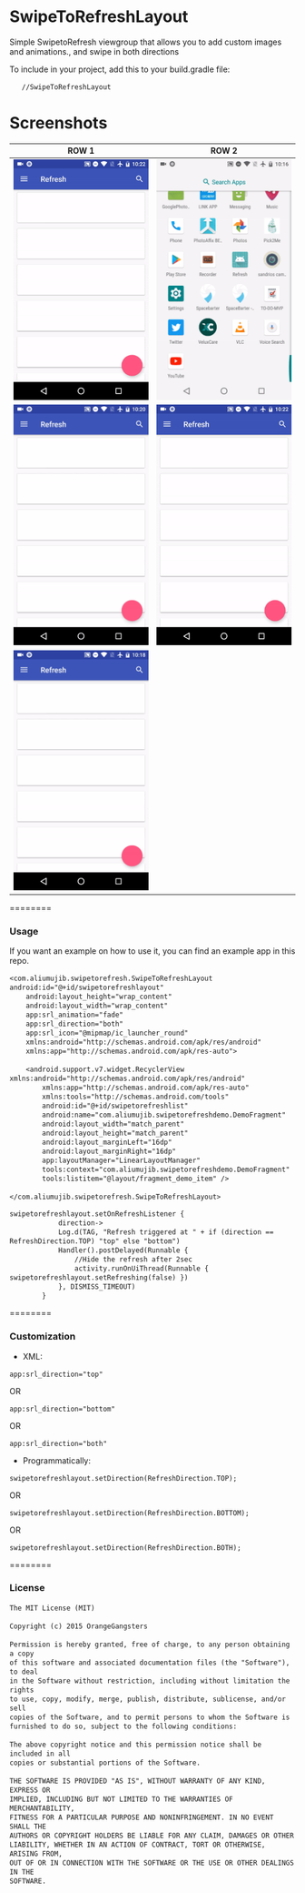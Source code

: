 SwipeToRefreshLayout 
================

Simple SwipetoRefresh viewgroup that allows you to add custom images and animations., and swipe in both directions 

To include in your project, add this to your build.gradle file:
```
   //SwipeToRefreshLayout

   ```

  

# Screenshots

|       ROW 1  |        ROW 2    |   
| ------------- |:-------------:| 
| <img src="gifs/fade.gif" width="350"/>    | <img src="gifs/rotate.gif" width="350"/>  |
| <img src="gifs/rotate_x.gif" width="350"/>  | <img src="gifs/fade.gif" width="350"/>  | 
| <img src="gifs/scale.gif" width="350"/>  |  |
========

### Usage

If you want an example on how to use it, you can find an example app in this repo.

```
<com.aliumujib.swipetorefresh.SwipeToRefreshLayout android:id="@+id/swipetorefreshlayout"
    android:layout_height="wrap_content"
    android:layout_width="wrap_content"
    app:srl_animation="fade"
    app:srl_direction="both"
    app:srl_icon="@mipmap/ic_launcher_round"
    xmlns:android="http://schemas.android.com/apk/res/android"
    xmlns:app="http://schemas.android.com/apk/res-auto">

    <android.support.v7.widget.RecyclerView xmlns:android="http://schemas.android.com/apk/res/android"
        xmlns:app="http://schemas.android.com/apk/res-auto"
        xmlns:tools="http://schemas.android.com/tools"
        android:id="@+id/swipetorefreshlist"
        android:name="com.aliumujib.swipetorefreshdemo.DemoFragment"
        android:layout_width="match_parent"
        android:layout_height="match_parent"
        android:layout_marginLeft="16dp"
        android:layout_marginRight="16dp"
        app:layoutManager="LinearLayoutManager"
        tools:context="com.aliumujib.swipetorefreshdemo.DemoFragment"
        tools:listitem="@layout/fragment_demo_item" />

</com.aliumujib.swipetorefresh.SwipeToRefreshLayout>
```

```
swipetorefreshlayout.setOnRefreshListener {
            direction->
            Log.d(TAG, "Refresh triggered at " + if (direction == RefreshDirection.TOP) "top" else "bottom")
            Handler().postDelayed(Runnable {
                //Hide the refresh after 2sec
                activity.runOnUiThread(Runnable { swipetorefreshlayout.setRefreshing(false) })
            }, DISMISS_TIMEOUT)
        }
```

========

### Customization

* XML:
```
app:srl_direction="top"
```
OR
```
app:srl_direction="bottom"
```
OR
```
app:srl_direction="both"
```

* Programmatically:
```
swipetorefreshlayout.setDirection(RefreshDirection.TOP);
```
OR
```
swipetorefreshlayout.setDirection(RefreshDirection.BOTTOM);
```
OR
```
swipetorefreshlayout.setDirection(RefreshDirection.BOTH);
```


========


### License

```
The MIT License (MIT)

Copyright (c) 2015 OrangeGangsters

Permission is hereby granted, free of charge, to any person obtaining a copy
of this software and associated documentation files (the "Software"), to deal
in the Software without restriction, including without limitation the rights
to use, copy, modify, merge, publish, distribute, sublicense, and/or sell
copies of the Software, and to permit persons to whom the Software is
furnished to do so, subject to the following conditions:

The above copyright notice and this permission notice shall be included in all
copies or substantial portions of the Software.

THE SOFTWARE IS PROVIDED "AS IS", WITHOUT WARRANTY OF ANY KIND, EXPRESS OR
IMPLIED, INCLUDING BUT NOT LIMITED TO THE WARRANTIES OF MERCHANTABILITY,
FITNESS FOR A PARTICULAR PURPOSE AND NONINFRINGEMENT. IN NO EVENT SHALL THE
AUTHORS OR COPYRIGHT HOLDERS BE LIABLE FOR ANY CLAIM, DAMAGES OR OTHER
LIABILITY, WHETHER IN AN ACTION OF CONTRACT, TORT OR OTHERWISE, ARISING FROM,
OUT OF OR IN CONNECTION WITH THE SOFTWARE OR THE USE OR OTHER DEALINGS IN THE
SOFTWARE.
```
